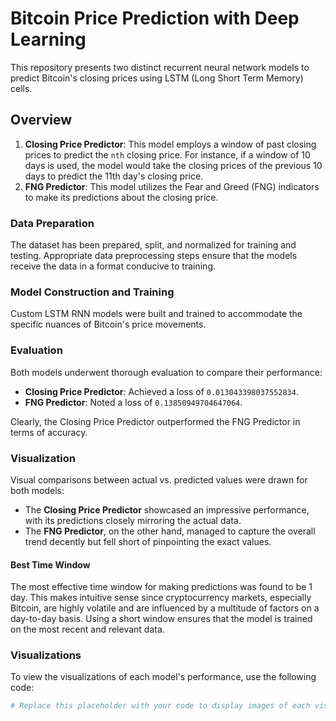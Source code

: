 # Bitcoin Price Prediction with Deep Learning

This repository presents two distinct recurrent neural network models to predict Bitcoin's closing prices using LSTM (Long Short Term Memory) cells.

## Overview

1. **Closing Price Predictor**: This model employs a window of past closing prices to predict the `nth` closing price. For instance, if a window of 10 days is used, the model would take the closing prices of the previous 10 days to predict the 11th day's closing price.
2. **FNG Predictor**: This model utilizes the Fear and Greed (FNG) indicators to make its predictions about the closing price.

### Data Preparation

The dataset has been prepared, split, and normalized for training and testing. Appropriate data preprocessing steps ensure that the models receive the data in a format conducive to training.

### Model Construction and Training

Custom LSTM RNN models were built and trained to accommodate the specific nuances of Bitcoin's price movements.

### Evaluation

Both models underwent thorough evaluation to compare their performance:

- **Closing Price Predictor**: Achieved a loss of `0.013043398037552834`.
- **FNG Predictor**: Noted a loss of `0.13850949704647064`.

Clearly, the Closing Price Predictor outperformed the FNG Predictor in terms of accuracy.

### Visualization

Visual comparisons between actual vs. predicted values were drawn for both models:

- The **Closing Price Predictor** showcased an impressive performance, with its predictions closely mirroring the actual data.
- The **FNG Predictor**, on the other hand, managed to capture the overall trend decently but fell short of pinpointing the exact values.

#### Best Time Window

The most effective time window for making predictions was found to be 1 day. This makes intuitive sense since cryptocurrency markets, especially Bitcoin, are highly volatile and are influenced by a multitude of factors on a day-to-day basis. Using a short window ensures that the model is trained on the most recent and relevant data.

### Visualizations

To view the visualizations of each model's performance, use the following code:

```python
# Replace this placeholder with your code to display images of each visualization.
